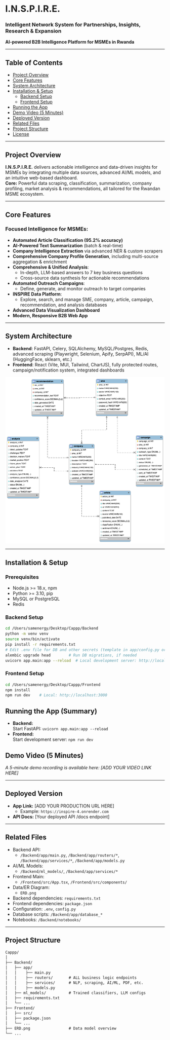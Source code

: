 # I.N.S.P.I.R.E.
### Intelligent Network System for Partnerships, Insights, Research & Expansion  
**AI-powered B2B Intelligence Platform for MSMEs in Rwanda**

---

## Table of Contents

- [Project Overview](#project-overview)
- [Core Features](#core-features)
- [System Architecture](#system-architecture)
- [Installation & Setup](#installation--setup)
    - [Backend Setup](#backend-setup)
    - [Frontend Setup](#frontend-setup)
- [Running the App](#running-the-app)
- [Demo Video (5 Minutes)](#demo-video-5-minutes)
- [Deployed Version](#deployed-version)
- [Related Files](#related-files)
- [Project Structure](#project-structure)
- [License](#license)

---

## Project Overview

**I.N.S.P.I.R.E.** delivers actionable intelligence and data-driven insights for MSMEs by integrating multiple data sources, advanced AI/ML models, and an intuitive web-based dashboard.  
**Core:** Powerful data scraping, classification, summarization, company profiling, market analysis & recommendations, all tailored for the Rwandan MSME ecosystem.

---

## Core Features

### Focused Intelligence for MSMEs:
- **Automated Article Classification (95.2% accuracy)**
- **AI-Powered Text Summarization** (batch & real-time)
- **Company Intelligence Extraction** via advanced NER & custom scrapers
- **Comprehensive Company Profile Generation**, including multi-source aggregation & enrichment
- **Comprehensive & Unified Analysis**:  
  - In-depth, LLM-based answers to 7 key business questions
  - Cross-source data synthesis for actionable recommendations
- **Automated Outreach Campaigns**:  
  - Define, generate, and monitor outreach to target companies
- **INSPIRE Data Platform**:  
  - Explore, search, and manage SME, company, article, campaign, recommendation, and analysis databases
- **Advanced Data Visualization Dashboard**
- **Modern, Responsive B2B Web App**

---

## System Architecture

- **Backend**: FastAPI, Celery, SQLAlchemy, MySQL/Postgres, Redis, advanced scraping (Playwright, Selenium, Apify, SerpAPI), ML/AI (HuggingFace, sklearn, etc.)
- **Frontend**: React (Vite, MUI, Tailwind, ChartJS), fully protected routes, campaign/notification system, integrated dashboards

![ERD](ERD.png)

---

## Installation & Setup

### Prerequisites
- Node.js >= 18.x, npm
- Python >= 3.10, pip
- MySQL or PostgreSQL
- Redis

### Backend Setup
```bash
cd /Users/samenergy/Desktop/Cappp/Backend
python -m venv venv
source venv/bin/activate
pip install -r requirements.txt
# Edit .env file for DB and other secrets (template in app/config.py or docs)
alembic upgrade head        # Run DB migrations, if needed
uvicorn app.main:app --reload  # Local development server: http://localhost:8000
```

### Frontend Setup
```bash
cd /Users/samenergy/Desktop/Cappp/Frontend
npm install
npm run dev    # Local: http://localhost:3000
```

## Running the App (Summary)

- **Backend:**  
  Start FastAPI: `uvicorn app.main:app --reload`
- **Frontend:**  
  Start development server: `npm run dev`

## Demo Video (5 Minutes)

*A 5-minute demo recording is available here: [ADD YOUR VIDEO LINK HERE]*  
<!-- Please add a link to a Loom/YouTube or similar hosted walkthrough. -->

---

## Deployed Version

- **App Link:** [ADD YOUR PRODUCTION URL HERE]
    - Example: `https://inspire-4.onrender.com`
- **API Docs:** [Your deployed API /docs endpoint]

---

## Related Files

- Backend API:  
    - `/Backend/app/main.py`, `/Backend/app/routers/*`, `/Backend/app/services/*`, `/Backend/app/models.py`
- AI/ML Models:  
    - `/Backend/ml_models/`, `/Backend/app/services/*`
- Frontend Main:  
    - `/Frontend/src/App.tsx`, `/Frontend/src/components/`
- Data/ER Diagram:  
    - `ERD.png`
- Backend dependencies: `requirements.txt`
- Frontend dependencies: `package.json`
- Configuration: `.env`, `config.py`
- Database scripts: `/Backend/app/database_*`
- Notebooks: `/Backend/notebooks/`

---

## Project Structure

```
Cappp/
│
├── Backend/
│   ├── app/
│   │    ├── main.py
│   │    ├── routers/       # ALL business logic endpoints
│   │    ├── services/      # NLP, scraping, AI/ML, PDF, etc.
│   │    ├── models.py
│   ├── ml_models/          # Trained classifiers, LLM configs
│   ├── requirements.txt
│   └── ...
├── Frontend/
│   ├── src/
│   ├── package.json
│   └── ...
├── ERD.png                 # Data model overview
└── ...
```
